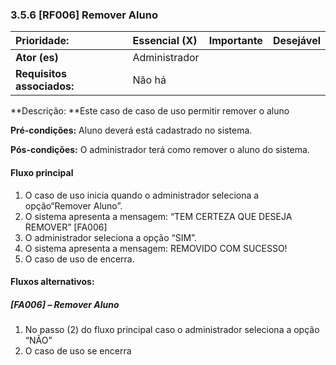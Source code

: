 ###  3.5.6 **\[RF006\] Remover Aluno**

| **Prioridade:** |  Essencial \(X\) |  Importante |  Desejável |
| :--- | :--- | :--- | :--- |
| **Ator \(es\)** | Administrador |  |  |
| **Requisitos associados:** | Não há |  |  |

  
**Descrição: **Este caso de caso de uso permitir remover o aluno

**Pré-condições:** Aluno deverá está cadastrado no sistema.

**Pós-condições:** O administrador terá como remover o aluno do sistema.

####  Fluxo principal

1.  O caso de uso inicia quando o administrador seleciona a opção“Remover Aluno”.
2.  O sistema apresenta a mensagem: “TEM CERTEZA QUE DESEJA REMOVER” \[FA006\]
3.  O administrador seleciona a opção “SIM”.
4.  O sistema apresenta a mensagem: REMOVIDO COM SUCESSO!
5.  O caso de uso de encerra.

#### Fluxos alternativos:

##### \[FA006\] – Remover Aluno

1.  No passo \(2\) do fluxo principal caso o administrador seleciona a opção “NÃO”
2.  O caso de uso se encerra

  


